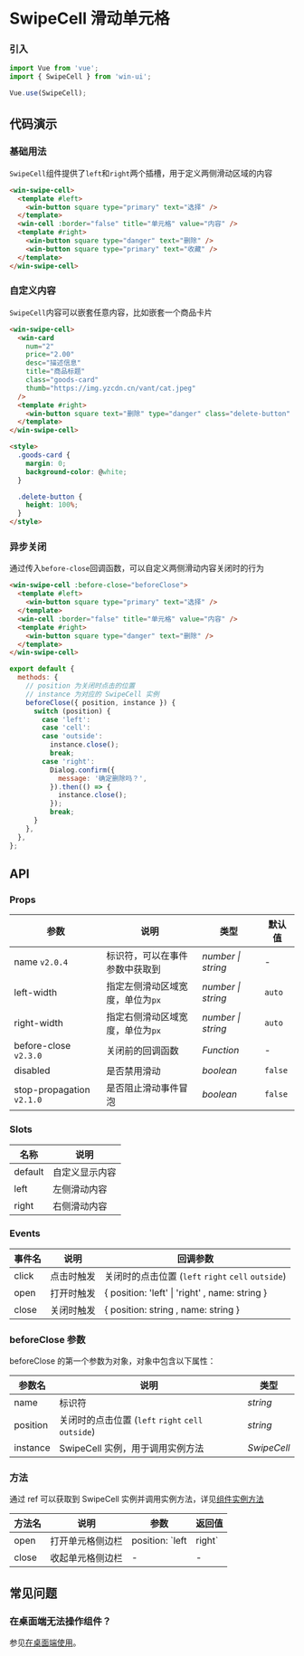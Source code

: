# SwipeCell 滑动单元格

### 引入

```js
import Vue from 'vue';
import { SwipeCell } from 'win-ui';

Vue.use(SwipeCell);
```

## 代码演示

### 基础用法

`SwipeCell`组件提供了`left`和`right`两个插槽，用于定义两侧滑动区域的内容

```html
<win-swipe-cell>
  <template #left>
    <win-button square type="primary" text="选择" />
  </template>
  <win-cell :border="false" title="单元格" value="内容" />
  <template #right>
    <win-button square type="danger" text="删除" />
    <win-button square type="primary" text="收藏" />
  </template>
</win-swipe-cell>
```

### 自定义内容

`SwipeCell`内容可以嵌套任意内容，比如嵌套一个商品卡片

```html
<win-swipe-cell>
  <win-card
    num="2"
    price="2.00"
    desc="描述信息"
    title="商品标题"
    class="goods-card"
    thumb="https://img.yzcdn.cn/vant/cat.jpeg"
  />
  <template #right>
    <win-button square text="删除" type="danger" class="delete-button" />
  </template>
</win-swipe-cell>

<style>
  .goods-card {
    margin: 0;
    background-color: @white;
  }

  .delete-button {
    height: 100%;
  }
</style>
```

### 异步关闭

通过传入`before-close`回调函数，可以自定义两侧滑动内容关闭时的行为

```html
<win-swipe-cell :before-close="beforeClose">
  <template #left>
    <win-button square type="primary" text="选择" />
  </template>
  <win-cell :border="false" title="单元格" value="内容" />
  <template #right>
    <win-button square type="danger" text="删除" />
  </template>
</win-swipe-cell>
```

```js
export default {
  methods: {
    // position 为关闭时点击的位置
    // instance 为对应的 SwipeCell 实例
    beforeClose({ position, instance }) {
      switch (position) {
        case 'left':
        case 'cell':
        case 'outside':
          instance.close();
          break;
        case 'right':
          Dialog.confirm({
            message: '确定删除吗？',
          }).then(() => {
            instance.close();
          });
          break;
      }
    },
  },
};
```

## API

### Props

| 参数 | 说明 | 类型 | 默认值 |
| --- | --- | --- | --- |
| name `v2.0.4` | 标识符，可以在事件参数中获取到 | _number \| string_ | - |
| left-width | 指定左侧滑动区域宽度，单位为`px` | _number \| string_ | `auto` |
| right-width | 指定右侧滑动区域宽度，单位为`px` | _number \| string_ | `auto` |
| before-close `v2.3.0` | 关闭前的回调函数 | _Function_ | - |
| disabled | 是否禁用滑动 | _boolean_ | `false` |
| stop-propagation `v2.1.0` | 是否阻止滑动事件冒泡 | _boolean_ | `false` |

### Slots

| 名称    | 说明           |
| ------- | -------------- |
| default | 自定义显示内容 |
| left    | 左侧滑动内容   |
| right   | 右侧滑动内容   |

### Events

| 事件名 | 说明       | 回调参数                                           |
| ------ | ---------- | -------------------------------------------------- |
| click  | 点击时触发 | 关闭时的点击位置 (`left` `right` `cell` `outside`) |
| open   | 打开时触发 | { position: 'left' \| 'right' , name: string }     |
| close  | 关闭时触发 | { position: string , name: string }                |

### beforeClose 参数

beforeClose 的第一个参数为对象，对象中包含以下属性：

| 参数名   | 说明                                               | 类型        |
| -------- | -------------------------------------------------- | ----------- |
| name     | 标识符                                             | _string_    |
| position | 关闭时的点击位置 (`left` `right` `cell` `outside`) | _string_    |
| instance | SwipeCell 实例，用于调用实例方法                   | _SwipeCell_ |

### 方法

通过 ref 可以获取到 SwipeCell 实例并调用实例方法，详见[组件实例方法](#/zh-CN/quickstart#zu-jian-shi-li-fang-fa)

| 方法名 | 说明             | 参数                     | 返回值 |
| ------ | ---------------- | ------------------------ | ------ |
| open   | 打开单元格侧边栏 | position: `left | right` | -      |
| close  | 收起单元格侧边栏 | -                        | -      |

## 常见问题

### 在桌面端无法操作组件？

参见[在桌面端使用](#/zh-CN/quickstart#zai-zhuo-mian-duan-shi-yong)。
